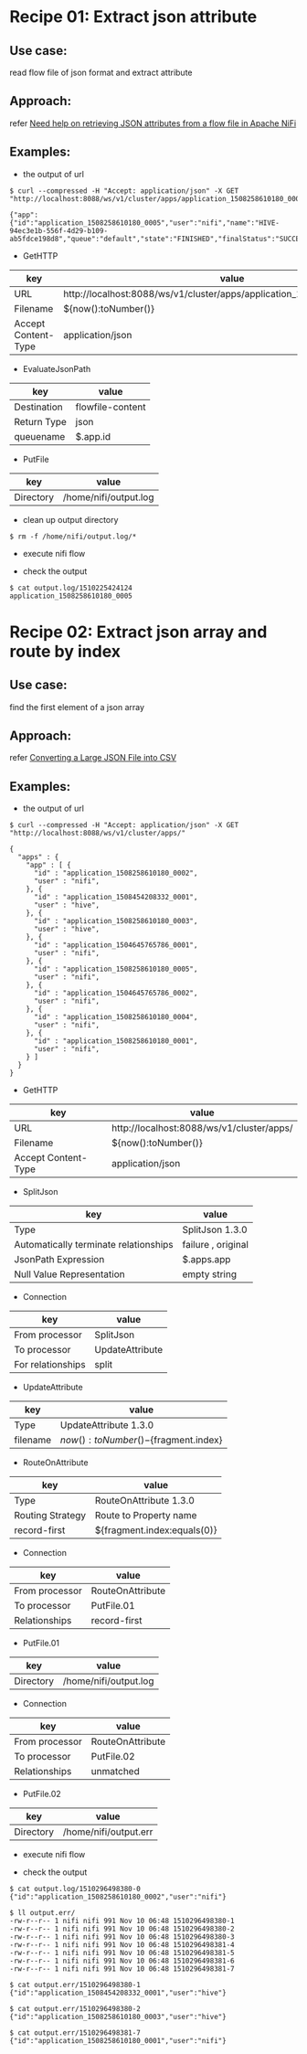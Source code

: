 # Recipe 01: Extract json attribute
## Use case: 
read flow file of json format and extract attribute
## Approach:
refer [Need help on retrieving JSON attributes from a flow file in Apache NiFi](https://codedump.io/share/RaaSdBAf00tQ/1/need-help-on-retrieving-json-attributes-from-a-flow-file-in-apache-nifi)
## Examples:

* the output of url
```
$ curl --compressed -H "Accept: application/json" -X GET "http://localhost:8088/ws/v1/cluster/apps/application_1508258610180_0005"

{"app":{"id":"application_1508258610180_0005","user":"nifi","name":"HIVE-94ec3e1b-556f-4d29-b109-ab5fdce198d8","queue":"default","state":"FINISHED","finalStatus":"SUCCEEDED","progress":100.0,"trackingUI":"History","trackingUrl":"http://sandbox.kylo.io:8088/proxy/application_1508258610180_0002/","diagnostics":"null","clusterId":1509512076762,"applicationType":"TEZ","applicationTags":"","priority":0,"startedTime":1508280606527,"finishedTime":1508281043707,"elapsedTime":437180,"amContainerLogs":"http://sandbox.kylo.io:8042/node/containerlogs/container_e02_1508258610180_0002_01_000001/nifi","amHostHttpAddress":"sandbox.kylo.io:8042","allocatedMB":-1,"allocatedVCores":-1,"runningContainers":-1,"memorySeconds":868106,"vcoreSeconds":627,"queueUsagePercentage":0.0,"clusterUsagePercentage":0.0,"preemptedResourceMB":0,"preemptedResourceVCores":0,"numNonAMContainerPreempted":0,"numAMContainerPreempted":0,"logAggregationStatus":"NOT_START","unmanagedApplication":false,"amNodeLabelExpression":""}}
```

* GetHTTP

key | value
-|-
URL | http://localhost:8088/ws/v1/cluster/apps/application_1508258610180_0005
Filename | ${now():toNumber()}
Accept Content-Type | application/json

* EvaluateJsonPath

key | value
-|-
Destination | flowfile-content
Return Type | json
queuename | $.app.id

* PutFile

key | value
-|-
Directory | /home/nifi/output.log

* clean up output directory
```
$ rm -f /home/nifi/output.log/*
```

* execute nifi flow

* check the output
```
$ cat output.log/1510225424124
application_1508258610180_0005
```


# Recipe 02: Extract json array and route by index
## Use case: 
find the first element of a json array
## Approach:
refer [Converting a Large JSON File into CSV](https://community.hortonworks.com/articles/64069/converting-a-large-json-file-into-csv.html)
## Examples:

* the output of url
```
$ curl --compressed -H "Accept: application/json" -X GET "http://localhost:8088/ws/v1/cluster/apps/"

{
  "apps" : {
    "app" : [ {
      "id" : "application_1508258610180_0002",
      "user" : "nifi",
    }, {
      "id" : "application_1508454208332_0001",
      "user" : "hive",
    }, {
      "id" : "application_1508258610180_0003",
      "user" : "hive",
    }, {
      "id" : "application_1504645765786_0001",
      "user" : "nifi",
    }, {
      "id" : "application_1508258610180_0005",
      "user" : "nifi",
    }, {
      "id" : "application_1504645765786_0002",
      "user" : "nifi",
    }, {
      "id" : "application_1508258610180_0004",
      "user" : "nifi",
    }, {
      "id" : "application_1508258610180_0001",
      "user" : "nifi",
    } ]
  }
}
```

* GetHTTP

key | value
-|-
URL | http://localhost:8088/ws/v1/cluster/apps/
Filename | ${now():toNumber()}
Accept Content-Type | application/json

* SplitJson

key | value
-|-
Type | SplitJson 1.3.0
Automatically terminate relationships | failure , original
JsonPath Expression | $.apps.app
Null Value Representation | empty string

* Connection

key | value
-|-
From processor | SplitJson
To processor | UpdateAttribute
For relationships | split

* UpdateAttribute

key | value
-|-
Type | UpdateAttribute 1.3.0
filename | ${now():toNumber()}-${fragment.index}

* RouteOnAttribute

key | value
-|-
Type | RouteOnAttribute 1.3.0
Routing Strategy | Route to Property name
record-first | ${fragment.index:equals(0)}

* Connection

key | value
-|-
From processor | RouteOnAttribute
To processor | PutFile.01
Relationships | record-first

* PutFile.01

key | value
-|-
Directory | /home/nifi/output.log

* Connection

key | value
-|-
From processor | RouteOnAttribute
To processor | PutFile.02
Relationships | unmatched


* PutFile.02

key | value
-|-
Directory | /home/nifi/output.err


* execute nifi flow

* check the output
```
$ cat output.log/1510296498380-0
{"id":"application_1508258610180_0002","user":"nifi"}

$ ll output.err/
-rw-r--r-- 1 nifi nifi 991 Nov 10 06:48 1510296498380-1
-rw-r--r-- 1 nifi nifi 991 Nov 10 06:48 1510296498380-2
-rw-r--r-- 1 nifi nifi 991 Nov 10 06:48 1510296498380-3
-rw-r--r-- 1 nifi nifi 991 Nov 10 06:48 1510296498381-4
-rw-r--r-- 1 nifi nifi 991 Nov 10 06:48 1510296498381-5
-rw-r--r-- 1 nifi nifi 991 Nov 10 06:48 1510296498381-6
-rw-r--r-- 1 nifi nifi 991 Nov 10 06:48 1510296498381-7

$ cat output.err/1510296498380-1
{"id":"application_1508454208332_0001","user":"hive"}

$ cat output.err/1510296498380-2
{"id":"application_1508258610180_0003","user":"hive"}

$ cat output.err/1510296498381-7
{"id":"application_1508258610180_0001","user":"nifi"}

```
